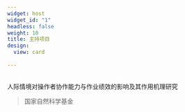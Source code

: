 ```yaml
---
widget: host
widget_id: "1"
headless: false
weight: 10
title: 主持项目
design:
  view: card
  
---
```

<br>
人际情境对操作者协作能力与作业绩效的影响及其作用机理研究

> 国家自然科学基金